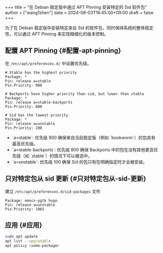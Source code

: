 +++
title = "在 Debian 稳定版中通过 APT Pinning 安装特定的 Sid 软件包"
author = ["wang1zhen"]
date = 2024-08-03T19:45:00+09:00
draft = false
+++

为了在 Debian 稳定版中安装特定来自 Sid 的软件包，同时保持系统的整体稳定性，可以通过 APT Pinning 来实现精细化的版本控制。


## 配置 APT Pinning {#配置-apt-pinning}

在 `/etc/apt/preferences.d/` 中设置优先级。

```text
# Stable has the highest priority
Package: *
Pin: release a=stable
Pin-Priority: 900

# Backports have higher priority than sid, but lower than stable
Package: *
Pin: release a=stable-backports
Pin-Priority: 800

# Sid has the lowest priority
Package: *
Pin: release a=unstable
Pin-Priority: 100
```

-   \`a=stable\`: 优先级 900 确保来自当前稳定版（例如 \`bookworm\`）的包具有最高优先级。
-   \`a=stable-backports\`: 优先级 800 确保 Backports 中的包在没有其他更高优先级（如 \`stable\`）的情况下可以被选中。
-   \`a=unstable\`: 优先级 100 确保 Sid 的包只有在明确指定时才会被安装。


## 只对特定包从 sid 更新 {#只对特定包从-sid-更新}

建立 `/etc/apt/preferences.d/sid-packages` 文件

```text
Package: emacs-pgtk hugo
Pin: release a=unstable
Pin-Priority: 1001
```


## 应用 {#应用}

```bash
sudo apt update
apt list --upgradable
apt policy <some-package>
```
